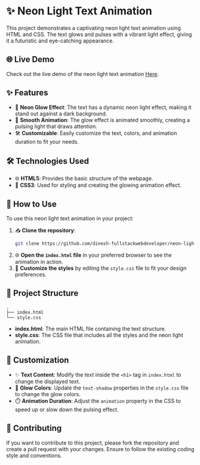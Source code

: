 # ✨ Neon Light Text Animation

This project demonstrates a captivating neon light text animation using HTML and CSS. The text glows and pulses with a vibrant light effect, giving it a futuristic and eye-catching appearance.

## 🌐 Live Demo

Check out the live demo of the neon light text animation [Here](https://66c161529b90ff0e1ad8d3f3--dinesh-neon-light-text-animation.netlify.app/).

## ✨ Features

- 🌟 **Neon Glow Effect**: The text has a dynamic neon light effect, making it stand out against a dark background.
- 🎨 **Smooth Animation**: The glow effect is animated smoothly, creating a pulsing light that draws attention.
- 🛠️ **Customizable**: Easily customize the text, colors, and animation duration to fit your needs.

## 🛠️ Technologies Used

- 🌐 **HTML5**: Provides the basic structure of the webpage.
- 🎨 **CSS3**: Used for styling and creating the glowing animation effect.

## 🚀 How to Use

To use this neon light text animation in your project:

1. 📥 **Clone the repository**:
   ```bash
   git clone https://github.com/dinesh-fullstackwebdeveloper/neon-light-text-animation.git
   ```
2. 🌐 **Open the `index.html` file** in your preferred browser to see the animation in action.
3. 🎨 **Customize the styles** by editing the `style.css` file to fit your design preferences.

## 📁 Project Structure

```
.
├── index.html
└── style.css
```

- **index.html**: The main HTML file containing the text structure.
- **style.css**: The CSS file that includes all the styles and the neon light animation.

## 🎨 Customization

- ✨ **Text Content**: Modify the text inside the `<h1>` tag in `index.html` to change the displayed text.
- 🌟 **Glow Colors**: Update the `text-shadow` properties in the `style.css` file to change the glow colors.
- ⏱️ **Animation Duration**: Adjust the `animation` property in the CSS to speed up or slow down the pulsing effect.

## 🤝 Contributing

If you want to contribute to this project, please fork the repository and create a pull request with your changes. Ensure to follow the existing coding style and conventions.

